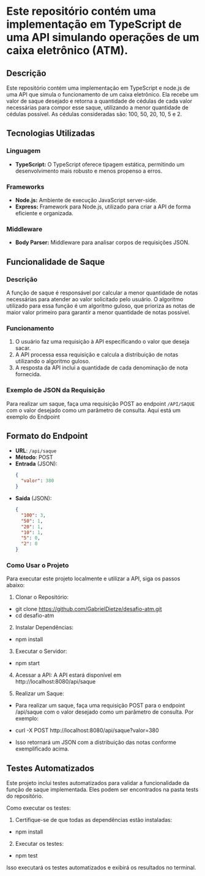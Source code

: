 # Este repositório contém uma implementação em TypeScript de uma API simulando operações de um caixa eletrônico (ATM).

## Descrição
Este repositório contém uma implementação em TypeScript e node.js de uma API que simula o funcionamento de um caixa eletrônico. Ela recebe um valor de saque desejado e retorna a quantidade de cédulas de cada valor necessárias para compor esse saque, utilizando a menor quantidade de cédulas possível. As cédulas consideradas são: 100, 50, 20, 10, 5 e 2.

## Tecnologias Utilizadas

### Linguagem
- **TypeScript:** O TypeScript oferece tipagem estática, permitindo um desenvolvimento mais robusto e menos propenso a erros.

### Frameworks
- **Node.js:** Ambiente de execução JavaScript server-side.
- **Express:** Framework para Node.js, utilizado para criar a API de forma eficiente e organizada.

### Middleware
- **Body Parser:** Middleware para analisar corpos de requisições JSON.

## Funcionalidade de Saque

### Descrição
A função de saque é responsável por calcular a menor quantidade de notas necessárias para atender ao valor solicitado pelo usuário. O algoritmo utilizado para essa função é um algoritmo guloso, que prioriza as notas de maior valor primeiro para garantir a menor quantidade de notas possível.

### Funcionamento
1. O usuário faz uma requisição à API especificando o valor que deseja sacar.
2. A API processa essa requisição e calcula a distribuição de notas utilizando o algoritmo guloso.
3. A resposta da API inclui a quantidade de cada denominação de nota fornecida.

### Exemplo de JSON da Requisição
Para realizar um saque, faça uma requisição POST ao endpoint `/API/SAQUE` com o valor desejado como um parâmetro de consulta. Aqui está um exemplo do Endpoint

## Formato do Endpoint

- **URL**: `/api/saque`
- **Método**: POST
- **Entrada** (JSON):
  ```json
  {
    "valor": 380
  }
  ```
- **Saída** (JSON):
  ```json
  {
    "100": 3,
    "50": 1,
    "20": 1,
    "10": 1,
    "5": 0,
    "2": 0
  }

### Como Usar o Projeto
Para executar este projeto localmente e utilizar a API, siga os passos abaixo:

1. Clonar o Repositório:
- git clone https://github.com/GabrielDietze/desafio-atm.git
- cd desafio-atm

2. Instalar Dependências:
- npm install

3. Executar o Servidor:
- npm start

4. Acessar a API:
A API estará disponível em http://localhost:8080/api/saque

5. Realizar um Saque:
- Para realizar um saque, faça uma requisição POST para o endpoint /api/saque com o valor desejado como um parâmetro de consulta. Por exemplo:
- curl -X POST http://localhost:8080/api/saque?valor=380

- Isso retornará um JSON com a distribuição das notas conforme exemplificado acima.


## Testes Automatizados

Este projeto inclui testes automatizados para validar a funcionalidade da função de saque implementada. Eles podem ser encontrados na pasta tests do repositório.

Como executar os testes:

1. Certifique-se de que todas as dependências estão instaladas:
- npm install

2. Executar os testes:
- npm test

Isso executará os testes automatizados e exibirá os resultados no terminal.
